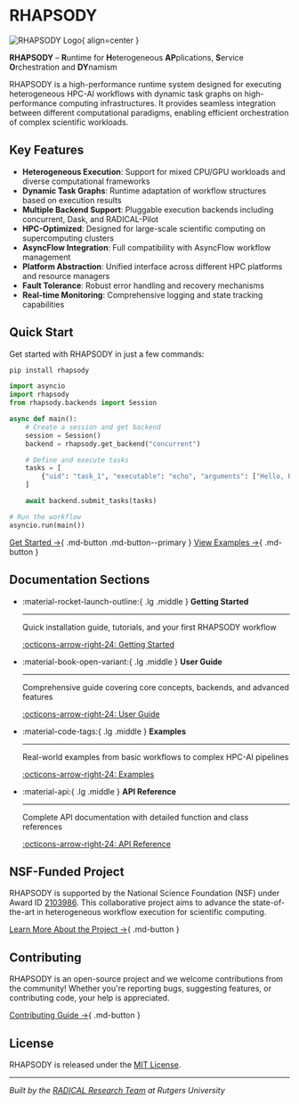 # RHAPSODY

![RHAPSODY Logo](assets/rhapsody-banner.png){ align=center }

**RHAPSODY** – **R**untime for **H**eterogeneous **AP**plications, **S**ervice **O**rchestration and **DY**namism

RHAPSODY is a high-performance runtime system designed for executing heterogeneous HPC-AI workflows with dynamic task graphs on high-performance computing infrastructures. It provides seamless integration between different computational paradigms, enabling efficient orchestration of complex scientific workloads.

## Key Features

- **Heterogeneous Execution**: Support for mixed CPU/GPU workloads and diverse computational frameworks
- **Dynamic Task Graphs**: Runtime adaptation of workflow structures based on execution results
- **Multiple Backend Support**: Pluggable execution backends including concurrent, Dask, and RADICAL-Pilot
- **HPC-Optimized**: Designed for large-scale scientific computing on supercomputing clusters
- **AsyncFlow Integration**: Full compatibility with AsyncFlow workflow management
- **Platform Abstraction**: Unified interface across different HPC platforms and resource managers
- **Fault Tolerance**: Robust error handling and recovery mechanisms
- **Real-time Monitoring**: Comprehensive logging and state tracking capabilities

## Quick Start

Get started with RHAPSODY in just a few commands:

```bash
pip install rhapsody
```

```python
import asyncio
import rhapsody
from rhapsody.backends import Session

async def main():
    # Create a session and get backend
    session = Session()
    backend = rhapsody.get_backend("concurrent")

    # Define and execute tasks
    tasks = [
        {"uid": "task_1", "executable": "echo", "arguments": ["Hello, RHAPSODY!"]}
    ]

    await backend.submit_tasks(tasks)

# Run the workflow
asyncio.run(main())
```

[Get Started →](getting-started/index.md){ .md-button .md-button--primary }
[View Examples →](examples/index.md){ .md-button }

## Documentation Sections

<div class="grid cards" markdown>

-   :material-rocket-launch-outline:{ .lg .middle } **Getting Started**

    ---

    Quick installation guide, tutorials, and your first RHAPSODY workflow

    [:octicons-arrow-right-24: Getting Started](getting-started/index.md)

-   :material-book-open-variant:{ .lg .middle } **User Guide**

    ---

    Comprehensive guide covering core concepts, backends, and advanced features

    [:octicons-arrow-right-24: User Guide](user-guide/index.md)

-   :material-code-tags:{ .lg .middle } **Examples**

    ---

    Real-world examples from basic workflows to complex HPC-AI pipelines

    [:octicons-arrow-right-24: Examples](examples/index.md)

-   :material-api:{ .lg .middle } **API Reference**

    ---

    Complete API documentation with detailed function and class references

    [:octicons-arrow-right-24: API Reference](reference/index.md)

</div>

## NSF-Funded Project

RHAPSODY is supported by the National Science Foundation (NSF) under Award ID [2103986](https://www.nsf.gov/awardsearch/showAward?AWD_ID=2103986). This collaborative project aims to advance the state-of-the-art in heterogeneous workflow execution for scientific computing.

[Learn More About the Project →](project/nsf-award.md){ .md-button }

## Contributing

RHAPSODY is an open-source project and we welcome contributions from the community! Whether you're reporting bugs, suggesting features, or contributing code, your help is appreciated.

[Contributing Guide →](development/contributing.md){ .md-button }

## License

RHAPSODY is released under the [MIT License](https://github.com/radical-cybertools/rhapsody/blob/main/LICENSE.md).

---

*Built by the [RADICAL Research Team](https://radical.rutgers.edu/) at Rutgers University*
